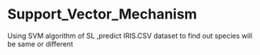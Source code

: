 # Support_Vector_Mechanism
Using SVM algorithm of SL ,predict IRIS.CSV dataset to find out species will be same or different
